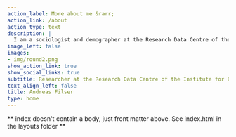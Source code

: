 ```yaml
---
action_label: More about me &rarr;
action_link: /about
action_type: text
description: |
  I am a sociologist and demographer at the Research Data Centre of the Institute for Employment Research. My research focuses on parents in the labour market, especially fathers' parental leave take-up and maternal employment. I also enjoy programming using R and Stata and teaching these skills. 
image_left: false
images:
- img/round2.png
show_action_link: true
show_social_links: true
subtitle: Researcher at the Research Data Centre of the Institute for Employment Research (FDZ-IAB)
text_align_left: false
title: Andreas Filser
type: home
---
```


** index doesn't contain a body, just front matter above.
See index.html in the layouts folder **
